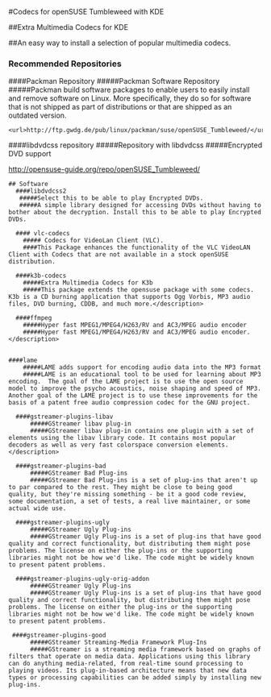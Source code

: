 #Codecs for openSUSE Tumbleweed with KDE

##Extra Multimedia Codecs for KDE

##An easy way to install a selection of popular multimedia codecs.


### Recommended Repositories   

  ####Packman Repository
    #####Packman Software Repository
    #####Packman build software packages to enable users to easily install and remove software on Linux. More specifically, they do so for software that is not shipped as part of distributions or that are shipped as an outdated version.

    <url>http://ftp.gwdg.de/pub/linux/packman/suse/openSUSE_Tumbleweed/</url>

  ####libdvdcss repository
    #####Repository with libdvdcss
    #####Encrypted DVD support</description>

   <url>http://opensuse-guide.org/repo/openSUSE_Tumbleweed/</url>


    ## Software
      ####libdvdcss2
       #####Select this to be able to play Encrypted DVDs.
       #####A simple library designed for accessing DVDs without having to bother about the decryption. Install this to be able to play Encrypted DVDs.

      #### vlc-codecs
        ##### Codecs for VideoLan Client (VLC).
        ####This Package enhances the functionality of the VLC VideoLAN Client with Codecs that are not available in a stock openSUSE distribution.

      ####k3b-codecs
        #####Extra Multimedia Codecs for K3b
        #####This package extends the opensuse package with some codecs. K3b is a CD burning application that supports Ogg Vorbis, MP3 audio files, DVD burning, CDDB, and much more.</description>

      ####ffmpeg
        #####Hyper fast MPEG1/MPEG4/H263/RV and AC3/MPEG audio encoder
        #####Hyper fast MPEG1/MPEG4/H263/RV and AC3/MPEG audio encoder.</description>


    ####lame
        #####LAME adds support for encoding audio data into the MP3 format
        #####LAME is an educational tool to be used for learning about MP3 encoding.  The goal of the LAME project is to use the open source model to improve the psycho acoustics, noise shaping and speed of MP3.  Another goal of the LAME project is to use these improvements for the basis of a patent free audio compression codec for the GNU project.

      ####gstreamer-plugins-libav
          #####GStreamer libav plug-in
          #####GStreamer libav plug-in contains one plugin with a set of elements using the libav library code. It contains most popular decoders as well as very fast colorspace conversion elements.</description>

      ####gstreamer-plugins-bad
          #####GStreamer Bad Plug-ins
          #####GStreamer Bad Plug-ins is a set of plug-ins that aren't up to par compared to the rest. They might be close to being good quality, but they're missing something - be it a good code review, some documentation, a set of tests, a real live maintainer, or some actual wide use.

      ####gstreamer-plugins-ugly
          #####GStreamer Ugly Plug-ins
          #####GStreamer Ugly Plug-ins is a set of plug-ins that have good quality and correct functionality, but distributing them might pose problems. The license on either the plug-ins or the supporting libraries might not be how we'd like. The code might be widely known to present patent problems.

      ####gstreamer-plugins-ugly-orig-addon
          #####GStreamer Ugly Plug-ins
          #####GStreamer Ugly Plug-ins is a set of plug-ins that have good quality and correct functionality, but distributing them might pose problems. The license on either the plug-ins or the supporting libraries might not be how we'd like. The code might be widely known to present patent problems.

     ####gstreamer-plugins-good
          #####GStreamer Streaming-Media Framework Plug-Ins
          #####GStreamer is a streaming media framework based on graphs of filters that operate on media data. Applications using this library can do anything media-related, from real-time sound processing to playing videos. Its plug-in-based architecture means that new data types or processing capabilities can be added simply by installing new plug-ins.
